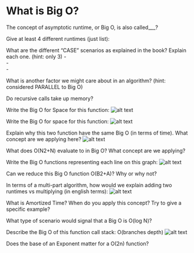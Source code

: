# What is Big O? 

The concept of asymptotic runtime, or Big O, is also called___?

Give at least 4 different runtimes (just list):

What are the different “CASE” scenarios as explained in the book? Explain each one. (hint: only 3)
    -	 
    -	 
    -	 

What is another factor we might care about in an algorithm? (hint: considered PARALLEL to Big O)

Do recursive calls take up memory?

Write the Big O for Space for this function: 
![alt text](\writebigoforthisfunction.png "An algorithm written in Java")
 
Write the Big O for space for this function:
![alt text](\writebigoforthisfunction2.png "An algorithm written in Java")
 
Explain why this two function have the same Big O (in terms of time). What concept are we applying here?
![alt text](\samebigowhy.png "2 algorithms with the same Big O")
  
What does O(N2+N) evaluate to in Big O? What concept are we applying?

Write the Big O functions representing each line on this graph:
![alt text](\writebigoforgraph.png "Graph plot of different Runtimes")
 
Can we reduce this Big O function O(B2+A)? Why or why not?

In terms of a multi-part algorithm, how would we explain adding two runtimes vs multiplying (in english terms): 
![alt text](\ABruntime.png "Multi-part algoritms")
 
What is Amortized Time? When do you apply this concept? Try to give a specific example?

What type of scenario would signal that a Big O is O(log N)?

Describe the Big O of this function call stack:  O(branches depth) 
![alt text](\branchdepthandbigo.png "Tree structure representing a recursive call stack")

Does the base of an Exponent matter for a O(2n) function?









